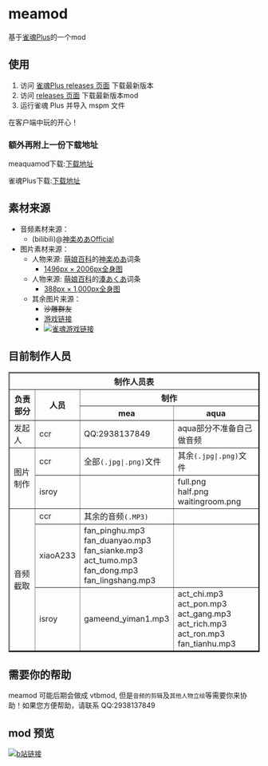 # meamod

基于[雀魂Plus](https://github.com/MajsoulPlus/majsoul-plus-client/releases)的一个mod

## 使用

1. 访问 [雀魂Plus releases 页面](https://github.com/MajsoulPlus/majsoul-plus-client/releases) 下载最新版本
2. 访问 [releases 页面](https://github.com/MajsoulPlus/majsoul-plus-client/releases) 下载最新版本mod
3. 运行雀魂 Plus 并导入 mspm 文件

在客户端中玩的开心！

### 额外再附上一份下载地址

meaquamod下载:[下载地址](https://github.com/2938137849/meamod/releases/)

雀魂Plus下载:[下载地址](https://github.com/MajsoulPlus/majsoul-plus-client/releases)

## 素材来源

 * 音频素材来源：
	* (bilibili)@[神楽めあOfficial](http://space.bilibili.com/349991143/)
 * 图片素材来源：
	- 人物来源: [萌娘百科](https://zh.moegirl.org/Mainpage)的[神楽めあ](https://zh.moegirl.org/%E7%A5%9E%E4%B9%90%E9%AD%85%E5%A8%85#)词条
		* [1496px × 2006px全身图](https://img.moegirl.org/common/0/05/%E7%A5%9E%E6%A5%BD%E3%82%81%E3%81%821.jpg)
	* 人物来源: [萌娘百科](https://zh.moegirl.org/Mainpage)的[湊あくあ](https://zh.moegirl.org/%E5%87%91%E9%98%BF%E5%BA%93%E5%A8%85#)词条
		* [388px × 1,000px全身图](https://img.moegirl.org/common/5/5b/%E6%B9%8A%E3%81%82%E3%81%8F%E3%81%82%E7%AB%8B%E7%BB%98.jpg)
	* 其余图片来源：
		* ~~沙雕群友~~
		* [游戏链接](http://www.majsoul.com/ "http://www.majsoul.com/2554a23baacaec142ed7dc0402ca535b.png 雀魂工作室链接")
		* [![](https://majsoul.union-game.com/img/brand_logo.png "雀魂游戏链接")](https://majsoul.union-game.com/#/)

## 目前制作人员

<TABLE  border=2>
<THEAD><TR><Th  colspan=4>制作人员表</Th></TR></THEAD>
<TR>
<Th  rowspan=2>负责部分</TD>
<Th  rowspan=2>人员</TD>
<Th  colspan=2>制作</TD>
</TR><TR>
<Th>mea</Th>
<Th>aqua</Th>
</TR><TR>
<TD>发起人</TD>
<TD>ccr</TD>
<TD>QQ:2938137849</TD>
<TD>aqua部分不准备自己做音频</TD>
</TR><TR>
<TD  rowspan=2>图片制作</TD>
<TD>ccr</TD>
<TD>全部<code>(.jpg|.png)</code>文件</TD>
<TD>其余<code>(.jpg|.png)</code>文件</TD>
</TR><TR>
<TD>isroy</TD>
<TD>&nbsp;</TD>
<TD>full.png<br>half.png<br>waitingroom.png<br></TD>
</TR><TR>
<TD  rowspan=3>音频截取</TD>
<TD>ccr</TD>
<TD>其余的音频<code>(.MP3)</code></TD>
<TD>&nbsp;</TD>
</TR><TR>
<TD>xiaoA233</TD>
<TD>fan_pinghu.mp3<br>fan_duanyao.mp3<br>fan_sianke.mp3<br>act_tumo.mp3<br>fan_dong.mp3<br>fan_lingshang.mp3<br></TD>
<TD>&nbsp;</TD></TR><TR>
<TD>isroy</TD>
<TD>gameend_yiman1.mp3</TD>
<TD>act_chi.mp3<br>act_pon.mp3<br>act_gang.mp3<br>act_rich.mp3<br>act_ron.mp3<br>fan_tianhu.mp3</TD></TR>
</TABLE>

## 需要你的帮助

meamod 可能后期会做成 vtbmod, 但是`音频的剪辑`及`其他人物立绘`等需要你来协助！如果您方便帮助，请联系 QQ:2938137849

## mod 预览

[![b站链接](http://i2.hdslb.com/bfs/archive/bd845490b227916e4d1aaaa15ce34106b9fbcb00.jpg_320x200.jpg "点击观看预览")](https://www.bilibili.com/video/av42514503/)
